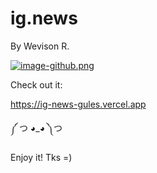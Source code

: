 # ig.news
By Wevison R.

[![image-github.png](https://i.postimg.cc/mDjs5Db0/image-github.png)](https://postimg.cc/9RDK4cwp)

Check out it:

https://ig-news-gules.vercel.app

༼ つ ◕_◕ ༽つ

Enjoy it!
Tks =)
